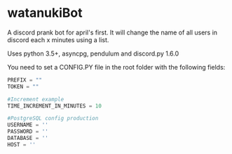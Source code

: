 # watanukiBot
A discord prank bot for april's first. It will change the name of all users in discord each x minutes using a list.

Uses python 3.5+, asyncpg, pendulum and discord.py 1.6.0

You need to set a CONFIG.PY file in the root folder with the following fields:

```py
PREFIX = ""
TOKEN = ""

#Increment example
TIME_INCREMENT_IN_MINUTES = 10 

#PostgreSQL config production
USERNAME = ''
PASSWORD = ''
DATABASE = ''
HOST = ''
```
